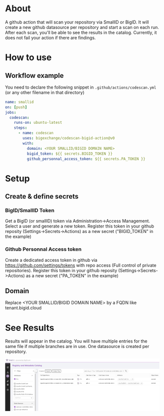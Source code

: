 # About
A github action that will scan your repository via SmallID or BigID. It will create a new github datasource per repository and start a scan on each run.
After each scan, you'll be able to see the results in the catalog. Currently, it does not fail your action if there are findings.

# How to use
## Workflow example
You need to declare the following snippet in `.github/actions/codescan.yml` (or any other filename in that directory)
```yaml
name: smallid 
on: [push]
jobs:
  codescan:
    runs-on: ubuntu-latest
    steps:
      - name: codescan 
        uses: bigexchange/codescan-bigid-action@v0
        with:
          domain: <YOUR SMALLID/BIGID DOMAIN NAME> 
          bigid_token: ${{ secrets.BIGID_TOKEN }}
          github_personnal_access_token: ${{ secrets.PA_TOKEN }}
```
# Setup
## Create & define secrets
### BigID/SmallID Token
Get a BigID (or smallID) token via Administration->Access Management. Select a user and generate a new token. Register this token in your github reposity (Settings->Secrets->Actions) as a new secret ("BIGID_TOKEN" in the example)

### Github Personnal Access token
Create a dedicated access token in github via https://github.com/settings/tokens with repo access (Full control of private repositories). Register this token in your github reposity (Settings->Secrets->Actions) as a new secret ("PA_TOKEN" in the example)

## Domain
Replace <YOUR SMALLID/BIGID DOMAIN NAME> by a FQDN like tenant.bigid.cloud

# See Results
Results will appear in the catalog. You will have multiple entries for the same file if multiple branches are in use.
One datasource is created per repository.

![Results in the Catalog](assets/results.png)
